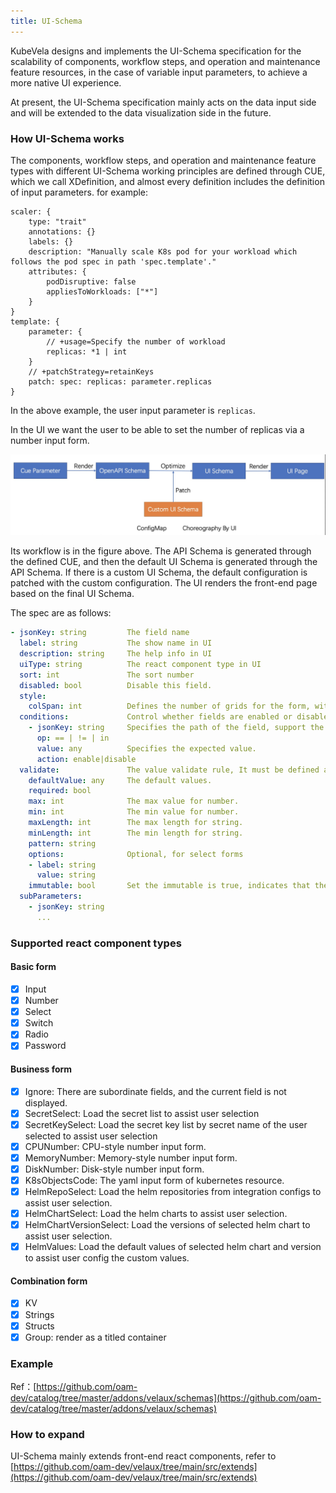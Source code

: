 ```yaml
---
title: UI-Schema
---
```


KubeVela designs and implements the UI-Schema specification for the scalability of components, workflow steps, and operation and maintenance feature resources, in the case of variable input parameters, to achieve a more native UI experience.

At present, the UI-Schema specification mainly acts on the data input side and will be extended to the data visualization side in the future.

### How UI-Schema works

The components, workflow steps, and operation and maintenance feature types with different UI-Schema working principles are defined through CUE, which we call XDefinition, and almost every definition includes the definition of input parameters. for example:

```cue
scaler: {
	type: "trait"
	annotations: {}
	labels: {}
	description: "Manually scale K8s pod for your workload which follows the pod spec in path 'spec.template'."
	attributes: {
		podDisruptive: false
		appliesToWorkloads: ["*"]
	}
}
template: {
	parameter: {
		// +usage=Specify the number of workload
		replicas: *1 | int
	}
	// +patchStrategy=retainKeys
	patch: spec: replicas: parameter.replicas
}
```

In the above example, the user input parameter is `replicas`.

In the UI we want the user to be able to set the number of replicas via a number input form.

![ui schema](../resources/ui-schema.jpg)

Its workflow is in the figure above. The API Schema is generated through the defined CUE, and then the default UI Schema is generated through the API Schema. If there is a custom UI Schema, the default configuration is patched with the custom configuration. The UI renders the front-end page based on the final UI Schema.

The spec are as follows:

```yaml
- jsonKey: string         The field name
  label: string           The show name in UI
  description: string     The help info in UI
  uiType: string          The react component type in UI
  sort: int               The sort number
  disabled: bool          Disable this field.
  style:  
    colSpan: int          Defines the number of grids for the form, with 24 representing 100% width.
  conditions:             Control whether fields are enabled or disabled by certain conditions.
    - jsonKey: string     Specifies the path of the field, support the peer and subordinate fields.
      op: == | != | in    
      value: any          Specifies the expected value.
      action: enable|disable
  validate:               The value validate rule, It must be defined as a whole. 
    defaultValue: any     The default values.
    required: bool
    max: int              The max value for number.
    min: int              The min value for number.
    maxLength: int        The max length for string.
    minLength: int        The min length for string.
    pattern: string
    options:              Optional, for select forms
    - label: string
      value: string
    immutable: bool       Set the immutable is true, indicates that the parameter cannot be changed.
  subParameters:
    - jsonKey: string
      ...
```

### Supported react component types

#### Basic form

- [x] Input
- [x] Number
- [x] Select
- [x] Switch
- [x] Radio
- [x] Password

#### Business form

- [x] Ignore: There are subordinate fields, and the current field is not displayed.
- [x] SecretSelect: Load the secret list to assist user selection
- [x] SecretKeySelect: Load the secret key list by secret name of the user selected to assist user selection
- [x] CPUNumber: CPU-style number input form.
- [x] MemoryNumber: Memory-style number input form.
- [x] DiskNumber: Disk-style number input form.
- [x] K8sObjectsCode: The yaml input form of kubernetes resource.
- [x] HelmRepoSelect: Load the helm repositories from integration configs to assist user selection.
- [x] HelmChartSelect: Load the helm charts to assist user selection.
- [x] HelmChartVersionSelect: Load the versions of selected helm chart to assist user selection.
- [x] HelmValues: Load the default values of selected helm chart and version to assist user config the custom values.

#### Combination form

- [x] KV
- [x] Strings
- [x] Structs
- [x] Group: render as a titled container

### Example

Ref：[https://github.com/oam-dev/catalog/tree/master/addons/velaux/schemas](https://github.com/oam-dev/catalog/tree/master/addons/velaux/schemas)

### How to expand

UI-Schema mainly extends front-end react components, refer to [https://github.com/oam-dev/velaux/tree/main/src/extends](https://github.com/oam-dev/velaux/tree/main/src/extends)
